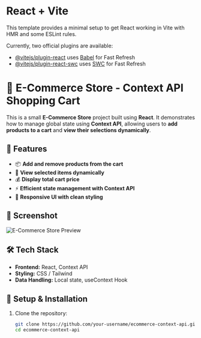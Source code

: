 # React + Vite

This template provides a minimal setup to get React working in Vite with HMR and some ESLint rules.

Currently, two official plugins are available:

- [@vitejs/plugin-react](https://github.com/vitejs/vite-plugin-react/blob/main/packages/plugin-react/README.md) uses [Babel](https://babeljs.io/) for Fast Refresh
- [@vitejs/plugin-react-swc](https://github.com/vitejs/vite-plugin-react-swc) uses [SWC](https://swc.rs/) for Fast Refresh

# 🛒 E-Commerce Store - Context API Shopping Cart

This is a small **E-Commerce Store** project built using **React**. It demonstrates how to manage global state using **Context API**, allowing users to **add products to a cart** and **view their selections dynamically**.

## 🚀 Features

- 📦 **Add and remove products from the cart**
- 🛒 **View selected items dynamically**
- 💰 **Display total cart price**
- ⚡ **Efficient state management with Context API**
- 🎨 **Responsive UI with clean styling**

## 📸 Screenshot

![E-Commerce Store Preview](link-to-screenshot)

## 🛠️ Tech Stack

- **Frontend:** React, Context API  
- **Styling:** CSS / Tailwind  
- **Data Handling:** Local state, useContext Hook  

## 📌 Setup & Installation

1. Clone the repository:
   ```sh
   git clone https://github.com/your-username/ecommerce-context-api.git
   cd ecommerce-context-api
